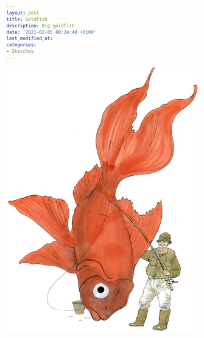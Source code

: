 ```yaml
---
layout: post
title: Goldfish
description: Big goldfish
date: '2021-02-05 08:24:48 +0100'
last_modified_at:
categories:
- Sketches
---
```

![Goldfish](/images/goldfish-02.jpg)
